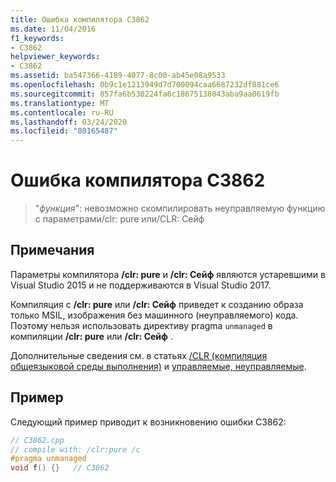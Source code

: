 ```yaml
---
title: Ошибка компилятора C3862
ms.date: 11/04/2016
f1_keywords:
- C3862
helpviewer_keywords:
- C3862
ms.assetid: ba547366-4189-4077-8c00-ab45e08a9533
ms.openlocfilehash: 0b9c1e1213949d7d700094caa6687232df881ce6
ms.sourcegitcommit: 857fa6b530224fa6c18675138043aba9aa0619fb
ms.translationtype: MT
ms.contentlocale: ru-RU
ms.lasthandoff: 03/24/2020
ms.locfileid: "80165487"
---
```

# <a name="compiler-error-c3862"></a>Ошибка компилятора C3862

> "*функция*": невозможно скомпилировать неуправляемую функцию с параметрами/clr: pure или/CLR: Сейф

## <a name="remarks"></a>Примечания

Параметры компилятора **/clr: pure** и **/clr: Сейф** являются устаревшими в Visual Studio 2015 и не поддерживаются в Visual Studio 2017.

Компиляция с **/clr: pure** или **/clr: Сейф** приведет к созданию образа только MSIL, изображения без машинного (неуправляемого) кода.  Поэтому нельзя использовать директиву pragma `unmanaged` в компиляции **/clr: pure** или **/clr: Сейф** .

Дополнительные сведения см. в статьях [/CLR (компиляция общеязыковой среды выполнения)](../../build/reference/clr-common-language-runtime-compilation.md) и [управляемые, неуправляемые](../../preprocessor/managed-unmanaged.md).

## <a name="example"></a>Пример

Следующий пример приводит к возникновению ошибки C3862:

```cpp
// C3862.cpp
// compile with: /clr:pure /c
#pragma unmanaged
void f() {}   // C3862
```
